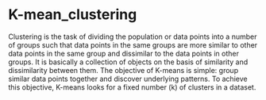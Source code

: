 # K-mean_clustering
Clustering is the task of dividing the population or data points into a number of groups such that data points in the same groups are more similar to other data points in the same group and dissimilar to the data points in other groups. It is basically a collection of objects on the basis of similarity and dissimilarity between them.
The objective of K-means is simple: group similar data points together and discover underlying patterns. To achieve this objective, K-means looks for a fixed number (k) of clusters in a dataset.
